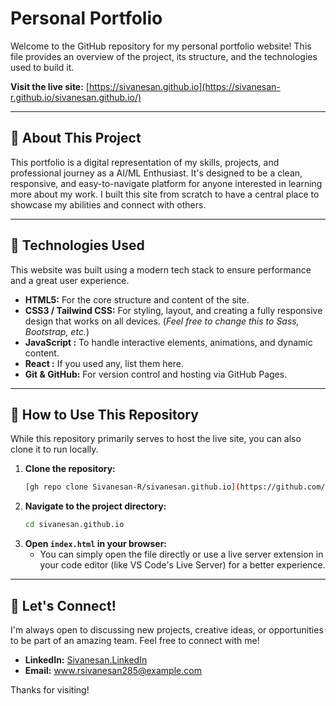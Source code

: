 # Personal Portfolio

Welcome to the GitHub repository for my personal portfolio website! This file provides an overview of the project, its structure, and the technologies used to build it.

**Visit the live site:** [https://sivanesan.github.io](https://sivanesan-r.github.io/sivanesan.github.io/)

---

## 📖 About This Project

This portfolio is a digital representation of my skills, projects, and professional journey as a AI/ML Enthusiast. It's designed to be a clean, responsive, and easy-to-navigate platform for anyone interested in learning more about my work. I built this site from scratch to have a central place to showcase my abilities and connect with others.

---

## 🚀 Technologies Used

This website was built using a modern tech stack to ensure performance and a great user experience.

* **HTML5:** For the core structure and content of the site.
* **CSS3 / Tailwind CSS:** For styling, layout, and creating a fully responsive design that works on all devices. (_Feel free to change this to Sass, Bootstrap, etc._)
* **JavaScript :** To handle interactive elements, animations, and dynamic content.
* **React :** If you used any, list them here.
* **Git & GitHub:** For version control and hosting via GitHub Pages.

---

## 🔧 How to Use This Repository

While this repository primarily serves to host the live site, you can also clone it to run locally.

1.  **Clone the repository:**
    ```bash
    [gh repo clone Sivanesan-R/sivanesan.github.io](https://github.com/Sivanesan-R/sivanesan.github.io.git)
    ```
2.  **Navigate to the project directory:**
    ```bash
    cd sivanesan.github.io
    ```
3.  **Open `index.html` in your browser:**
    * You can simply open the file directly or use a live server extension in your code editor (like VS Code's Live Server) for a better experience.

---

## 🤝 Let's Connect!

I'm always open to discussing new projects, creative ideas, or opportunities to be part of an amazing team. Feel free to connect with me!

* **LinkedIn:** [Sivanesan.LinkedIn](https://www.linkedin.com/in/sivanesan-ravichandran/)
* **Email:** www.rsivanesan285@example.com

Thanks for visiting!
